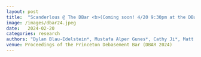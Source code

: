 ```yaml
---
layout: post
title:  "Scanderlous @ The DBar <b>(Coming soon! 4/20 9:30pm at the DBar)</b>"
image: /images/dbar24.jpeg
date:   2024-02-20
categories: research    
authors: "Dylan Blau-Edelstein*, Mustafa Alper Gunes*, Cathy Ji*, Matt Schulz*, Stefan Clarke*, Alexander Raistrick* (*equal contribution)"
venue: Proceedings of the Princeton Debasement Bar (DBAR 2024)
---
```

    